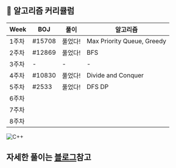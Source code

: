 

## 🍎 알고리즘 커리큘럼

| Week | BOJ | 풀이 | 알고리즘 |
| ------ | -- | -- |----------- |
| 1주차 | #15708 | 풀었다! | Max Priority Queue, Greedy |
| 2주차 | #12869  | 풀었다! | BFS |
| 3주차 | - | - | - |
| 4주차 | #10830 | 풀었다! | Divide and Conquer |
| 5주차 | #2533 | 풀었다! | DFS DP |
| 6주차 |  |  |  |
| 7주차 |  |  |  |
| 8주차 |  |  |  |

![C++](https://img.shields.io/badge/c++-%2300599C.svg?style=for-the-badge&logo=c%2B%2B&logoColor=white)

## 자세한 풀이는 [블로그](https://domicmeia.github.io/)참고 
